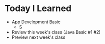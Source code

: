 # Today I Learned

- App Development Basic
  - S
- Review this week's class (Java Basic #1 #2)
- Preview next week's class
